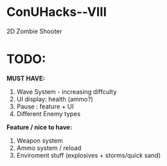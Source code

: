 # ConUHacks--VIII

2D Zombie Shooter

# TODO:

**MUST HAVE:**

1. Wave System - increasing diffculty
2. UI display: health (ammo?)
3. Pause : feature + UI
4. Different Enemy types
   
**Feature / nice to have:**
1. Weapon system
2. Ammo system / reload
3. Enviroment stuff (explosives + storms/quick sand)
